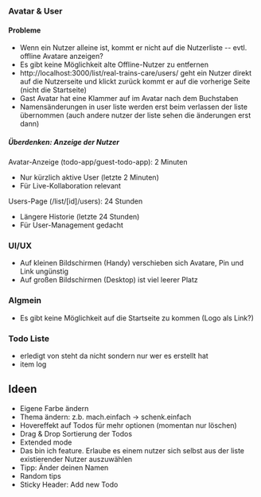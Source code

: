 ### Avatar & User

#### Probleme
- Wenn ein Nutzer alleine ist, kommt er nicht auf die Nutzerliste
-- evtl. offline Avatare anzeigen?
- Es gibt keine Möglichkeit alte Offline-Nutzer zu entfernen
- http://localhost:3000/list/real-trains-care/users/ geht ein Nutzer direkt auf die Nutzerseite und klickt zurück kommt er auf die vorherige Seite (nicht die Startseite)
- Gast Avatar hat eine Klammer auf im Avatar nach dem Buchstaben
- Namensänderungen in user liste werden erst beim verlassen der liste übernommen (auch andere nutzer der liste sehen die änderungen erst dann)

##### Überdenken: Anzeige der Nutzer
Avatar-Anzeige (todo-app/guest-todo-app): 2 Minuten
- Nur kürzlich aktive User (letzte 2 Minuten)
- Für Live-Kollaboration relevant

Users-Page (/list/[id]/users): 24 Stunden
- Längere Historie (letzte 24 Stunden)
- Für User-Management gedacht


### UI/UX

- Auf kleinen Bildschirmen (Handy) verschieben sich Avatare, Pin und Link ungünstig
- Auf großen Bildschirmen (Desktop) ist viel leerer Platz

### Algmein

- Es gibt keine Möglichkeit auf die Startseite zu kommen (Logo als Link?)

### Todo Liste
- erledigt von steht da nicht sondern nur wer es erstellt hat
- item log

## Ideen

- Eigene Farbe ändern
- Thema ändern: z.b. mach.einfach -> schenk.einfach
- Hovereffekt auf Todos für mehr optionen (momentan nur löschen)
- Drag & Drop Sortierung der Todos
- Extended mode
- Das bin ich feature. Erlaube es einem nutzer sich selbst aus der liste existierender Nutzer auszuwählen
- Tipp: Änder deinen Namen
- Random tips
- Sticky Header: Add new Todo
